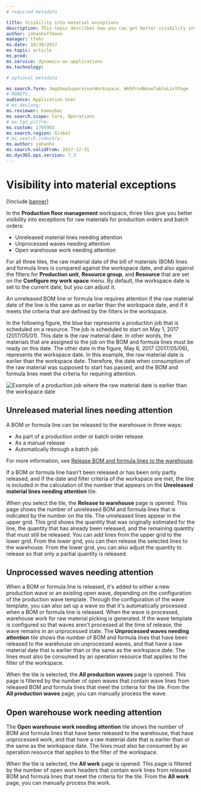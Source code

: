```yaml
---
# required metadata

title: Visibility into material exceptions
description: This topic describes how you can get better visibility into exceptions for raw materials for production orders and batch orders.
author: johanhoffmann
manager: tfehr
ms.date: 10/30/2017
ms.topic: article
ms.prod: 
ms.service: dynamics-ax-applications
ms.technology: 

# optional metadata

ms.search.form: JmgShopSupervisorWorkspace, WHSProdWaveTableListPage
# ROBOTS: 
audience: Application User
# ms.devlang: 
ms.reviewer: kamaybac
ms.search.scope: Core, Operations
# ms.tgt_pltfrm: 
ms.custom: 1705903
ms.search.region: Global
# ms.search.industry: 
ms.author: johanho
ms.search.validFrom: 2017-12-31
ms.dyn365.ops.version: 7.3
---
```

# Visibility into material exceptions

[!include [banner](../includes/banner.md)]

In the **Production floor management** workspace, three tiles give you better visibility into exceptions for raw materials for production orders and batch orders:

- Unreleased material lines needing attention
- Unprocessed waves needing attention
- Open warehouse work needing attention

For all three tiles, the raw material date of the bill of materials (BOM) lines and formula lines is compared against the workspace date, and also against the filters for **Production unit**, **Resource group**, and **Resource** that are set on the **Configure my work space** menu. By default, the workspace date is set to the current date, but you can adjust it.

An unreleased BOM line or formula line requires attention if the raw material date of the line is the same as or earlier than the workspace date, and if it meets the criteria that are defined by the filters in the workspace.

In the following figure, the blue bar represents a production job that is scheduled on a resource. The job is scheduled to start on May 1, 2017 (2017/05/01). This date is the raw material date. In other words, the materials that are assigned to the job on the BOM and formula lines must be ready on this date. The other date in the figure, May 6, 2017 (2017/05/06), represents the workspace date. In this example, the raw material date is earlier than the workspace date. Therefore, the date when consumption of the raw material was supposed to start has passed, and the BOM and formula lines meet the criteria for requiring attention.

![Example of a production job where the raw material date is earlier than the workspace date](./media/improved-visibility.png)

## Unreleased material lines needing attention

A BOM or formula line can be released to the warehouse in three ways:

- As part of a production order or batch order release
- As a manual release
- Automatically through a batch job

For more information, see [Release BOM and formula lines to the warehouse](releasing-bom-and-formula-lines-to-warehouse.md). 

If a BOM or formula line hasn't been released or has been only partly released, and if the date and filter criteria of the workspace are met, the line is included in the calculation of the number that appears on the **Unreleased material lines needing attention** tile.

When you select the tile, the **Release to warehouse** page is opened. This page shows the number of unreleased BOM and formula lines that is indicated by the number on the tile. The unreleased lines appear in the upper grid. This grid shows the quantity that was originally estimated for the line, the quantity that has already been released, and the remaining quantity that must still be released. You can add lines from the upper grid to the lower grid. From the lower grid, you can then release the selected lines to the warehouse. From the lower grid, you can also adjust the quantity to release so that only a partial quantity is released.

## Unprocessed waves needing attention

When a BOM or formula line is released, it's added to either a new production wave or an existing open wave, depending on the configuration of the production wave template. Through the configuration of the wave template, you can also set up a wave so that it's automatically processed when a BOM or formula line is released. When the wave is processed, warehouse work for raw material picking is generated. If the wave template is configured so that waves aren't processed at the time of release, the wave remains in an unprocessed state. The **Unprocessed waves needing attention** tile shows the number of BOM and formula lines that have been released to the warehouse on unprocessed waves, and that have a raw material date that is earlier than or the same as the workspace date. The lines must also be consumed by an operation resource that applies to the filter of the workspace.

When the tile is selected, the **All production waves** page is opened. This page is filtered by the number of open waves that contain wave lines from released BOM and formula lines that meet the criteria for the tile. From the **All production waves** page, you can manually process the wave.

## Open warehouse work needing attention

The **Open warehouse work needing attention** tile shows the number of BOM and formula lines that have been released to the warehouse, that have unprocessed work, and that have a raw material date that is earlier than or the same as the workspace date. The lines must also be consumed by an operation resource that applies to the filter of the workspace.

When the tile is selected, the **All work** page is opened. This page is filtered by the number of open work headers that contain work lines from released BOM and formula lines that meet the criteria for the tile. From the **All work** page, you can manually process the work.
